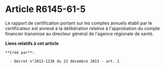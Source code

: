 # Article R6145-61-5

Le rapport de certification portant sur les comptes annuels établi par le certificateur est annexé à la délibération relative
à l'approbation du compte financier transmise au directeur général de l'agence régionale de santé.

**Liens relatifs à cet article**

	**Créé par**:

	  - Décret n°2013-1238 du 23 décembre 2013 - art. 1
